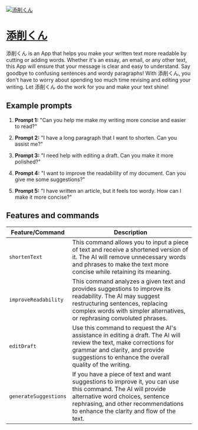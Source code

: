 [![添削くん](https://files.oaiusercontent.com/file-z8ctxkHsoURX6TQW2kcWkkBu?se=2123-10-16T12%3A04%3A27Z&sp=r&sv=2021-08-06&sr=b&rscc=max-age%3D31536000%2C%20immutable&rscd=attachment%3B%20filename%3Dkai3735_digital_illustration_logo_editing_a_document_on_a_lapto_fa1f271e-2525-495c-bcd3-b4e56f6b545f.png&sig=hhNjdwQxs8cVgokC5bNVtw1uekyhK2dRFddBfywKrIo%3D)](https://chat.openai.com/g/g-CnjdB3iiN-tian-xue-kun)

# [添削くん](https://chat.openai.com/g/g-CnjdB3iiN-tian-xue-kun)

添削くん is an App that helps you make your written text more readable by cutting or adding words. Whether it's an essay, an email, or any other text, this App will ensure that your message is clear and easy to understand. Say goodbye to confusing sentences and wordy paragraphs! With 添削くん, you don't have to worry about spending too much time revising and editing your writing. Let 添削くん do the work for you and make your text shine!

## Example prompts

1. **Prompt 1:** "Can you help me make my writing more concise and easier to read?"

2. **Prompt 2:** "I have a long paragraph that I want to shorten. Can you assist me?"

3. **Prompt 3:** "I need help with editing a draft. Can you make it more polished?"

4. **Prompt 4:** "I want to improve the readability of my document. Can you give me some suggestions?"

5. **Prompt 5:** "I have written an article, but it feels too wordy. How can I make it more concise?"


## Features and commands

| Feature/Command | Description |
| --- | --- |
| `shortenText` | This command allows you to input a piece of text and receive a shortened version of it. The AI will remove unnecessary words and phrases to make the text more concise while retaining its meaning. |
| `improveReadability` | This command analyzes a given text and provides suggestions to improve its readability. The AI may suggest restructuring sentences, replacing complex words with simpler alternatives, or rephrasing convoluted phrases. |
| `editDraft` | Use this command to request the AI's assistance in editing a draft. The AI will review the text, make corrections for grammar and clarity, and provide suggestions to enhance the overall quality of the writing. |
| `generateSuggestions` | If you have a piece of text and want suggestions to improve it, you can use this command. The AI will provide alternative word choices, sentence rephrasing, and other recommendations to enhance the clarity and flow of the text. |